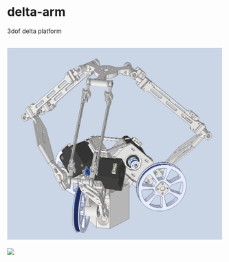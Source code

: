 # delta-arm

3dof delta platform

<br><img src="pic/render.jpg" width="500"> <br>
<br><img src="pic/P1050243.JPG" width="500"> <br>
